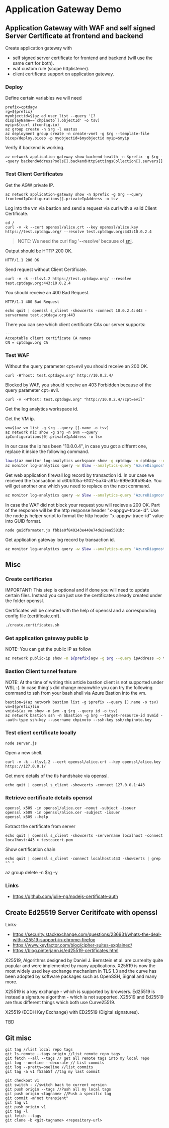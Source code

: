 # Application Gateway Demo

## Application Gateway with WAF and self signed Server Certificate at frontend and backend

Create application gateway with
- self signed server certificate for frontend and backend (will use the same cert for both).
- waf custom rule (scope httplistener).
- client certificate support on application gateway.


### Deploy 

Define certain variables we will need
~~~ text
prefix=cptdagw
rg=${prefix}
myobjectid=$(az ad user list --query '[?displayName==`chpinoto`].objectId' -o tsv)
myip=$(curl ifconfig.io)
az group create -n $rg -l eastus
az deployment group create -n create-vnet -g $rg --template-file bicep/deploy.bicep -p myobjectid=$myobjectid myip=$myip
~~~

Verify if backend is working.

~~~ text
az network application-gateway show-backend-health -n $prefix -g $rg --query backendAddressPools[].backendHttpSettingsCollection[].servers[]
~~~

### Test Client Certificates

Get the AGW private IP.

~~~ text
az network application-gateway show -n $prefix -g $rg --query frontendIpConfigurations[].privateIpAddress -o tsv
~~~

Log into the vm via bastion and send a request via curl with a valid Client Certificate.

~~~ text
cd /
curl -v -k --cert openssl/alice.crt --key openssl/alice.key https://test.cptdagw.org/ --resolve test.cptdagw.org:443:10.0.2.4
~~~

> NOTE: We need the curl flag '--resolve' because of [sni](http://www.sigexec.com/posts/curl-and-the-tls-sni-extension/). 

Output should be HTTP 200 OK.

~~~ text
HTTP/1.1 200 OK
~~~

Send request without Client Certificate.

~~~ text
curl -v -k --tlsv1.2 https://test.cptdagw.org/ --resolve test.cptdagw.org:443:10.0.2.4
~~~

You should receive an 400 Bad Request.

~~~ text
HTTP/1.1 400 Bad Request
~~~

~~~ text
echo quit | openssl s_client -showcerts -connect 10.0.2.4:443 -servername test.cptdagw.org:443
~~~

There you can see which client certificate CAs our server supports:

~~~ text
---
Acceptable client certificate CA names
CN = cptdagw.org CA
~~~

### Test WAF

Without the query parameter cpt=evil you should receive an 200 OK.

~~~ text
curl -H"host: test.cptdagw.org" http://10.0.2.4/
~~~

Blocked by WAF, you should receive an 403 Forbidden because of the query parameter cpt=evil.

~~~ text
curl -v -H"host: test.cptdagw.org" "http://10.0.2.4/?cpt=evil"
~~~

Get the log analytics workspace id.

Get the VM ip.

~~~ text
vm=$(az vm list -g $rg --query [].name -o tsv)
az network nic show -g $rg -n $vm --query ipConfigurations[0].privateIpAddress -o tsv
~~~

In our case the ip has been "10.0.0.4", in case you got a differnt one, replace it inside the following command.

~~~bash
law=$(az monitor log-analytics workspace show -g cptdagw -n cptdagw --query customerId -o tsv)
az monitor log-analytics query -w $law --analytics-query 'AzureDiagnostics | where ResourceId contains "APPLICATIONGATEWAY" | where clientIP_s == "10.0.0.4" | where requestQuery_s == "cpt=evil"' --query [].transactionId_g -o tsv
~~~


Get web application firewall log record by transaction Id.
In our case we received the transaction id c60bf05a-6102-5a74-a91a-699e00fb954e.
You will get another one which you need to replace on the next command.

~~~bash
az monitor log-analytics query -w $law --analytics-query 'AzureDiagnostics | where transactionId_g =="c60bf05a-6102-5a74-a91a-699e00fb954e"'
~~~


In case the WAF did not block your request you will recieve a 200 OK. Part of the response will be the http response header "x-appgw-trace-id". 
Use the node.js helper script to format the http header "x-appgw-trace-id" value into GUID format.

~~~
node guidformater.js fbb1e0f840243e440e74de29ea5581bc
~~~

Get application gateway log record by transaction id.

~~~bash
az monitor log-analytics query -w $law --analytics-query 'AzureDiagnostics | where transactionId_g=="fbb1e0f8-4024-3e44-0e74-de29ea5581bc"'
~~~

## Misc

### Create certificates 

IMPORTANT: This step is optional and if done you will need to update certain files. Instead you can just use the certificates already created under the folder openssl.

Certificates will be created with the help of openssl and a corresponding config file (certificate.cnf).

~~~bash
./create.certificates.sh
~~~

### Get application gateway public ip

NOTE:
You can get the public IP as follow

~~~bash
az network public-ip show -n ${prefix}agw -g $rg --query ipAddress -o tsv
~~~

### Bastion Client tunnel feature

NOTE: At the time of writing this article bastion client is not supported under WSL :(.
In case thing´s did change meanwhile you can try the following command to ssh from your bash shell via Azure Bastion into the vm.

~~~ text
bastion=$(az network bastion list -g $prefix --query [].name -o tsv)
vm=${prefix}lin
vmid=$(az vm show -n $vm -g $rg --query id -o tsv)
az network bastion ssh -n $bastion -g $rg --target-resource-id $vmid --auth-type ssh-key --username chpinoto --ssh-key ssh/chpinoto.key
~~~

### Test client certificate locally 

~~~ text
node server.js
~~~

Open a new shell.

~~~ text
curl -v -k --tlsv1.2 --cert openssl/alice.crt --key openssl/alice.key https://127.0.0.1/
~~~

Get more details of the tls handshake via openssl.

~~~ text
echo quit | openssl s_client -showcerts -connect 127.0.0.1:443
~~~

### Retrieve certificate details openssl

~~~ text
openssl x509 -in openssl/alice.cer -noout -subject -issuer
openssl x509 -in openssl/alice.cer -subject -issuer
openssl x509 --help
~~~

Extract the certificate from server

~~~ text
echo quit | openssl s_client -showcerts -servername localhost -connect localhost:443 > testcacert.pem
~~~

Show certification chain
~~~ text
echo quit | openssl s_client -connect localhost:443 -showcerts | grep "^ "
~~~


az group delete -n $rg -y


### Links

- https://github.com/julie-ng/nodejs-certificate-auth


## Create Ed25519 Server Ceritifcate with openssl

Links:
- https://security.stackexchange.com/questions/236931/whats-the-deal-with-x25519-support-in-chrome-firefox
- https://www.keyfactor.com/blog/cipher-suites-explained/
- https://blog.pinterjann.is/ed25519-certificates.html

X25519, Algorithms designed by Daniel J. Bernstein et al. are currenlty quite popular and were implemented by many applications. X25519 is now the most widely used key exchange mechanism in TLS 1.3 and the curve has been adopted by software packages such as OpenSSH, Signal and many more.

X25519 is a key exchange - which is supported by browsers. Ed25519 is instead a signature algorithm - which is not supported. X25519 and Ed25519 are thus different things which both use Curve25519.

X25519 (ECDH Key Exchange) with ED25519 (Digital signatures).

TBD


## Git misc

~~~ text
git tag //list local repo tags
git ls-remote --tags origin //list remote repo tags
git fetch --all --tags // get all remote tags into my local repo
git log --oneline --decorate // List commits
git log --pretty=oneline //list commits
git tag -a v1 f52ab5f //tag my last commit

git checkout v1
git switch - //switch back to current version
git push origin --tags //Push all my local tags
git push origin <tagname> //Push a specific tag
git commit -m"not transient"
git tag v1
git push origin v1
git tag -l
git fetch --tags
git clone -b <git-tagname> <repository-url> 
~~~